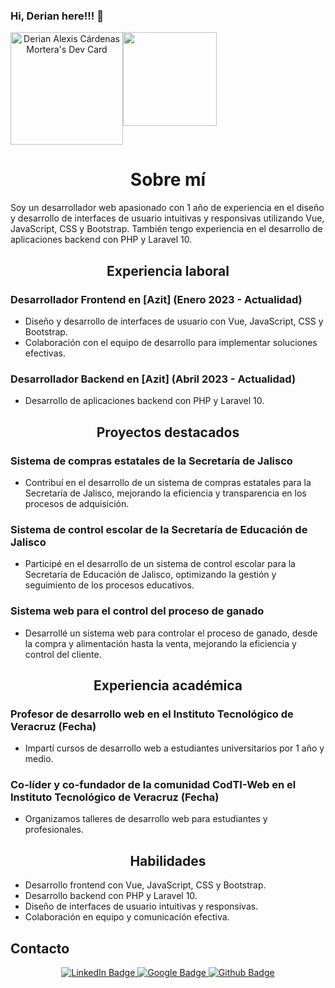 ### Hi, Derian here!!! 👋

<div align="center" style="display:flex; width:'500px' justify-content:'space-evenly'">
  <a href="https://app.daily.dev/deriancardenas">
    <img src="https://api.daily.dev/devcards/b9974f56873140a5b6de18e3e4d8684a.png?r=gxg" width="180" alt="Derian Alexis Cárdenas Mortera's Dev Card"/>
  </a>
  <img src="https://media1.giphy.com/media/v1.Y2lkPTc5MGI3NjExZXJ4emJkajVobmE2OWU0OGZmdzJsdXpodmdrcTVya2xpYm9jeG41diZlcD12MV9pbnRlcm5hbF9naWZfYnlfaWQmY3Q9Zw/xbLZjyMNQqEpTKjkSm/giphy.webp" width="150"/>
</div>

<div id="content" align="center">
  <h1>Sobre mí</h1>
</div>

Soy un desarrollador web apasionado con 1 año de experiencia en el diseño y desarrollo de interfaces de usuario intuitivas y responsivas utilizando Vue, JavaScript, CSS y Bootstrap. También tengo experiencia en el desarrollo de aplicaciones backend con PHP y Laravel 10.

<div id="content" align="center">
  <h2>Experiencia laboral</h2>
</div>

### Desarrollador Frontend en [Azit] (Enero 2023 - Actualidad)
* Diseño y desarrollo de interfaces de usuario con Vue, JavaScript, CSS y Bootstrap.
* Colaboración con el equipo de desarrollo para implementar soluciones efectivas.

### Desarrollador Backend en [Azit] (Abril 2023 - Actualidad)
* Desarrollo de aplicaciones backend con PHP y Laravel 10.

<div id="content" align="center">
  <h2>Proyectos destacados</h2>
</div>

### Sistema de compras estatales de la Secretaría de Jalisco
* Contribuí en el desarrollo de un sistema de compras estatales para la Secretaría de Jalisco, mejorando la eficiencia y transparencia en los procesos de adquisición.

### Sistema de control escolar de la Secretaría de Educación de Jalisco
* Participé en el desarrollo de un sistema de control escolar para la Secretaría de Educación de Jalisco, optimizando la gestión y seguimiento de los procesos educativos.

### Sistema web para el control del proceso de ganado
* Desarrollé un sistema web para controlar el proceso de ganado, desde la compra y alimentación hasta la venta, mejorando la eficiencia y control del cliente.

<div id="content" align="center">
  <h2>Experiencia académica</h2>
</div>

### Profesor de desarrollo web en el Instituto Tecnológico de Veracruz (Fecha)
* Impartí cursos de desarrollo web a estudiantes universitarios por 1 año y medio.

### Co-líder y co-fundador de la comunidad CodTI-Web en el Instituto Tecnológico de Veracruz (Fecha)
* Organizamos talleres de desarrollo web para estudiantes y profesionales.

<div id="content" align="center">
  <h2>Habilidades</h2>
</div>

* Desarrollo frontend con Vue, JavaScript, CSS y Bootstrap.
* Desarrollo backend con PHP y Laravel 10.
* Diseño de interfaces de usuario intuitivas y responsivas.
* Colaboración en equipo y comunicación efectiva.

## Contacto

<div id="badges" align="center">
  <a href="https://www.linkedin.com/in/deriancardenas">
    <img src="https://img.shields.io/badge/LinkedIn-blue?style=for-the-badge&logo=linkedin&logoColor=white" alt="LinkedIn Badge"/>
  </a>
  <a href="https://www.google.com">
    <img src="https://img.shields.io/badge/Google-red?style=for-the-badge&logo=google&logoColor=white" alt="Google Badge"/>
  </a>
  <a href="https://github.com/deriancardenas">
    <img src="https://img.shields.io/badge/Github-white?style=for-the-badge&logo=github&logoColor=black" alt="Github Badge"/>
  </a>
</div>
